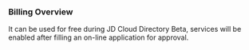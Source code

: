 ### Billing Overview

It can be used for free during JD Cloud Directory Beta, services will be enabled after filling an on-line application for approval.